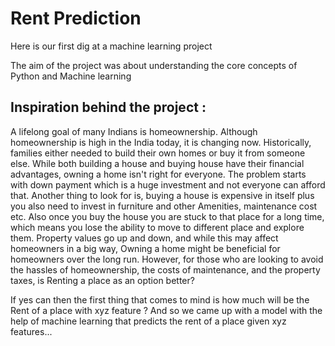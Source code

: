 # Rent Prediction
 
Here is our first dig at a machine learning project 

The aim of the project was about understanding the core concepts of Python and Machine learning 


## Inspiration behind the project :
 
A lifelong goal of many Indians is homeownership. Although homeownership is high in the India today, it is changing now. 
Historically, families either needed to build their own homes or buy it from someone else. 
While both building a house and buying house have their financial advantages, owning a home isn't right for everyone. 
The problem starts with down payment which is a huge investment and not everyone can afford that. 
Another thing to look for is, buying a house is expensive in itself plus you also need to invest in furniture and other Amenities, maintenance cost etc. 
Also once you buy the house you are stuck to that place for a long time, which means you lose the ability to move to different place and explore them. 
Property values go up and down, and while this may affect homeowners in a big way, Owning a home might be beneficial for homeowners over the long run. 
However, for those who are looking to avoid the hassles of homeownership, the costs of maintenance, and the property taxes, is Renting a place as an option better?

If yes can then the first thing that comes to mind is how much will be the Rent of a place with xyz feature ?
And so we came up with a model with the help of machine learning that predicts the rent of a place given xyz features...
